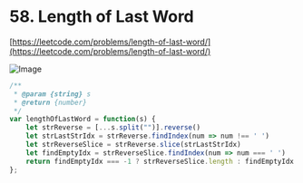 
# 58. Length of Last Word

[https://leetcode.com/problems/length-of-last-word/](https://leetcode.com/problems/length-of-last-word/)


![Image](https://i.imgur.com/BgKj1o0.png)

```javascript
/**
 * @param {string} s
 * @return {number}
 */
var lengthOfLastWord = function(s) {
    let strReverse = [...s.split("")].reverse()
    let strLastStrIdx = strReverse.findIndex(num => num !== ' ')
    let strReverseSlice = strReverse.slice(strLastStrIdx)
    let findEmptyIdx = strReverseSlice.findIndex(num => num === ' ')
    return findEmptyIdx === -1 ? strReverseSlice.length : findEmptyIdx
};